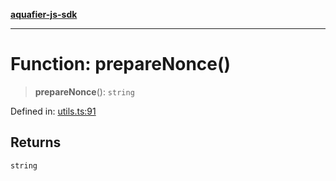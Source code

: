[**aquafier-js-sdk**](../README.md)

***

# Function: prepareNonce()

> **prepareNonce**(): `string`

Defined in: [utils.ts:91](https://github.com/inblockio/aqua-verifier-js-lib/blob/09413c69301a51b584d51846ffabc4d8f820b4fa/src/utils.ts#L91)

## Returns

`string`
